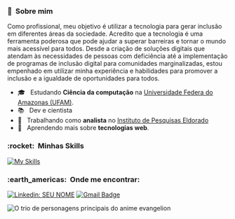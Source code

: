 <h3> 🤩 &nbsp;Sobre mim </h3>

Como profissional, meu objetivo é utilizar a tecnologia para gerar inclusão em diferentes áreas da sociedade. Acredito que a tecnologia é uma ferramenta poderosa que pode ajudar a superar barreiras e tornar o mundo mais acessível para todos. Desde a criação de soluções digitais que atendam às necessidades de pessoas com deficiência até a implementação de programas de inclusão digital para comunidades marginalizadas, estou empenhado em utilizar minha experiência e habilidades para promover a inclusão e a igualdade de oportunidades para todos.

- 🎓 &nbsp; Estudando **Ciência da computação** na <a href="https://www.ufam.edu.br/">Universidade Federa do Amazonas (UFAM)</a>.
- 📚 &nbsp; Dev e cientista
- 💼 &nbsp; Trabalhando como **analista** no <a href="https://www.eldorado.org.br/">Instituto de Pesquisas Eldorado</a>
- 🌱 &nbsp; Aprendendo mais sobre **tecnologias web**.

<h3> :rocket: &nbsp;Minhas Skills </h3>

[![My Skills](https://skillicons.dev/icons?i=c,java,python,kotlin,html,css,javascript,linux,git,bootstrap,ps,ai,figma,xd&theme=light)](https://skillicons.dev)

<h3> :earth_americas: &nbsp;Onde me encontrar: </h3> 

[![Linkedin: SEU NOME](https://img.shields.io/badge/-solano-blue?style=flat-square&logo=Linkedin&logoColor=white&link=www.linkedin.com/in/solano-lima-oliveira-146b23188)](www.linkedin.com/in/solano-lima-oliveira-146b23188)
[![Gmail Badge](https://img.shields.io/badge/-solano.oliveira@icomp.ufam.edu.br-006bed?style=flat-square&logo=Gmail&logoColor=white&link=mailto:solano.oliveira@icomp.ufam.edu.br)](mailto:solano.oliveira@icomp.ufam.edu.br)

![O trio de personagens principais do anime evangelion](https://i.kym-cdn.com/photos/images/original/000/646/808/77b.gif)
